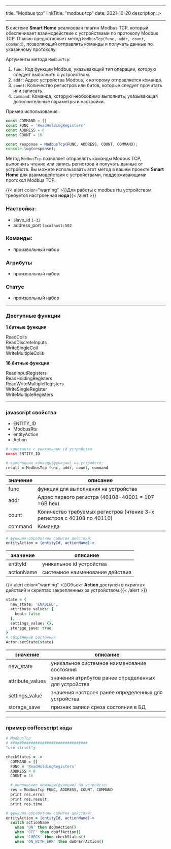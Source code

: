 
---
title: "Modbus tcp"
linkTitle: "modbus tcp"
date: 2021-10-20
description: >

---

В системе **Smart Home** реализован плагин Modbus TCP, который обеспечивает взаимодействие с устройствами по протоколу Modbus TCP.
Плагин предоставляет метод `ModbusTcp(func, addr, count, command)`, позволяющий отправлять команды и получать данные по указанному протоколу.

Аргументы метода `ModbusTcp`:

1. `func`: Код функции Modbus, указывающий тип операции, которую следует выполнить с устройством.
2. `addr`: Адрес устройства Modbus, к которому отправляется команда.
3. `count`: Количество регистров или битов, которые следует прочитать или записать.
4. `command`: Команда, которую необходимо выполнить, указывающая дополнительные параметры и настройки.

Пример использования:

```javascript
const COMMAND = []
const FUNC = 'ReadHoldingRegisters'
const ADDRESS = 0
const COUNT = 16

const response = ModbusTcp(FUNC, ADDRESS, COUNT, COMMAND);
console.log(response);
```

Метод `ModbusTcp` позволяет отправлять команды Modbus TCP, выполнять чтение или запись регистров и получать данные от устройств. 
Вы можете использовать этот метод в вашем проекте **Smart Home** для взаимодействия с устройствами, поддерживающими протокол Modbus TCP.

{{< alert color="warning" >}}Для работы с modbus rtu устройством требуется настроенная **нода**{{< /alert >}}

### Настройка:

* slave_id `1-32`
* address_port `localhost:502`

### Команды:

* произвольный набор

### Атрибуты

* произвольный набор

### Статус

* произвольный набор

----------------

### Доступные функции

**1 битные функции**

ReadCoils           
ReadDiscreteInputs  
WriteSingleCoil     
WriteMultipleCoils

**16 битные функции**

ReadInputRegisters          
ReadHoldingRegisters        
ReadWriteMultipleRegisters  
WriteSingleRegister         
WriteMultipleRegisters


----------------

### javascript свойства

* ENTITY_ID
* ModbusRtu
* entityAction
* Action

```coffeescript
# константа с уникальным id устройства
const ENTITY_ID
````

```coffeescript
# выполнение команды(функции) на устройсте:
result = ModbusTcp func, addr, count, command
```

|  значение  | описание  |
|-------------|---------|
| func | функция для выполнения на устройстве  |
| addr | Адрес первого регистра (40108-40001 = 107 =6B hex)  |
| count | Количество требуемых регистров (чтение 3-х регистров с 40108 по 40110) |
| command | Команда |


```coffeescript
# функция-обработчик события действий:
entityAction = (entityId, actionName)->
```

|  значение  | описание  |
|-------------|---------|
| entityId | уникальное id устройства  |
| actionName | системное наименование действия  |

{{< alert color="warning" >}}Объект **Action** доступен в скриптах действий и скриптах закрепленных за устройством.{{< /alert >}}
```coffeescript
state = {
  new_state: 'ENABLED',
  attribute_values: {
    heat: false
  },
  settings_value: {},
  storage_save: true
} 
# сохранение состояния 
Actor.setState(state)
```

|  значение  | описание  |
|-------------|---------|
| new_state | уникальное системное наименование состояния |
| attribute_values | значения атрибутов ранее определенных для устройства |
| settings_value | значения настроек ранее определенных для устройства |
| storage_save | признак записи среза состояния в БД |

----------------

### пример coffeescript кода

```coffeescript
# ModbusTcp
# ##################################
"use strict";

checkStatus = ->
  COMMAND = []
  FUNC = 'ReadHoldingRegisters'
  ADDRESS = 0
  COUNT = 16

  # выполнение команды(функции) на устройсте:
  res = ModbusTcp FUNC, ADDRESS, COUNT, COMMAND
  print res.error
  print res.result
  print res.time

# функция-обработчик события действий:
entityAction = (entityId, actionName)->
  switch actionName
    when 'ON' then doOnAction()
    when 'OFF' then doOffAction()
    when 'CHECK' then checkStatus()
    when 'ON_WITH_ERR' then doOnErrAction()

```


